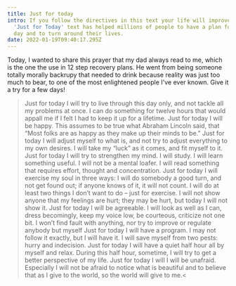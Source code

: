 ```yaml
---
title: Just for today
intro: If you follow the directives in this text your life will improve. This
  'Just for Today' text has helped millions of people to have a plan for a good
  day and to turn around their lives.
date: 2022-01-19T09:40:17.295Z
---
```

Today, I wanted to share this prayer that my dad always read to me, which is the one the use in 12 step recovery plans. He went from being someone totally morally backrupy that needed to drink because reality was just too much to bear, to one of the most enlightened people I've ever known. Give it a try for a few days!

>Just for today I will try to live through this day only, and not tackle all my problems at once. I can do something for twelve hours that would appall me if I felt I had to keep it up for a lifetime.
Just for today I will be happy. This assumes to be true what Abraham Lincoln said, that “Most folks are as happy as they make up their minds to be.”
Just for today I will adjust myself to what is, and not try to adjust everything to my own desires. I will take my “luck” as it comes, and fit myself to it.
Just for today I will try to strengthen my mind. I will study. I will learn something useful. I will not be a mental loafer. I will read something that requires effort, thought and concentration.
Just for today I will exercise my soul in three ways: I will do somebody a good turn, and not get found out; if anyone knows of it, it will not count. I will do at least two things I don’t want to do – just for exercise. I will not show anyone that my feelings are hurt; they may be hurt, but today I will not show it.
Just for today I will be agreeable. I will look as well as I can, dress becomingly, keep my voice low, be courteous, criticize not one bit. I won’t find fault with anything, nor try to improve or regulate anybody but myself
Just for today I will have a program. I may not follow it exactly, but I will have it. I will save myself from two pests: hurry and indecision.
Just for today I will have a quiet half hour all by myself and relax. During this half hour, sometime, I will try to get a better perspective of my life.
Just for today I will I will be unafraid. Especially I will not be afraid to notice what is beautiful and to believe that as I give to the world, so the world will give to me.<